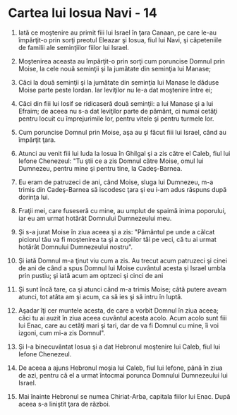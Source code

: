 # Cartea lui Iosua Navi - 14

1. Iată ce moştenire au primit fiii lui Israel în ţara Canaan, pe care le-au împărţit-o prin sorţi preotul Eleazar şi Iosua, fiul lui Navi, şi căpeteniile de familii ale seminţiilor fiilor lui Israel. 

2. Moştenirea aceasta au împărţit-o prin sorţi cum poruncise Domnul prin Moise, la cele nouă seminţii şi la jumătate din seminţia lui Manase; 

3. Căci la două seminţii şi la jumătate din seminţia lui Manase le dăduse Moise parte peste Iordan. Iar leviţilor nu le-a dat moştenire între ei; 

4. Căci din fiii lui Iosif se ridicaseră două seminţii: a lui Manase şi a lui Efraim; de aceea nu s-a dat leviţilor parte de pământ, ci numai cetăţi pentru locuit cu împrejurimile lor, pentru vitele şi pentru turmele lor. 

5. Cum poruncise Domnul prin Moise, aşa au şi făcut fiii lui Israel, când au împărţit ţara. 

6. Atunci au venit fiii lui Iuda la Iosua în Ghilgal şi a zis către el Caleb, fiul lui Iefone Chenezeul: "Tu ştii ce a zis Domnul către Moise, omul lui Dumnezeu, pentru mine şi pentru tine, la Cadeş-Barnea. 

7. Eu eram de patruzeci de ani, când Moise, sluga lui Dumnezeu, m-a trimis din Cadeş-Barnea să iscodesc ţara şi eu i-am adus răspuns după dorinţa lui. 

8. Fraţii mei, care fuseseră cu mine, au umplut de spaimă inima poporului, iar eu am urmat hotărât Domnului Dumnezeului meu. 

9. Şi s-a jurat Moise în ziua aceea şi a zis: "Pământul pe unde a călcat piciorul tău va fi moştenirea ta şi a copiilor tăi pe veci, că tu ai urmat hotărât Domnului Dumnezeului nostru". 

10. Şi iată Domnul m-a ţinut viu cum a zis. Au trecut acum patruzeci şi cinei de ani de când a spus Domnul lui Moise cuvântul acesta şi Israel umbla prin pustiu; şi iată acum am optzeci şi cinci de ani 

11. Şi sunt încă tare, ca şi atunci când m-a trimis Moise; câtă putere aveam atunci, tot atâta am şi acum, ca să ies şi să intru în luptă. 

12. Aşadar îţi cer muntele acesta, de care a vorbit Domnul în ziua aceea; căci tu ai auzit în ziua aceea cuvântul acesta acolo. Acum acolo sunt fiii lui Enac, care au cetăţi mari şi tari, dar de va fi Domnul cu mine, îi voi izgoni, cum mi-a zis Domnul". 

13. Şi l-a binecuvântat Iosua şi a dat Hebronul moştenire lui Caleb, fiul lui Iefone Chenezeul. 

14. De aceea a ajuns Hebronul moşia lui Caleb, fiul lui Iefone, până în ziua de azi, pentru că el a urmat întocmai porunca Domnului Dumnezeului lui Israel. 

15. Mai înainte Hebronul se numea Chiriat-Arba, capitala fiilor lui Enac. După aceea s-a liniştit ţara de război. 

